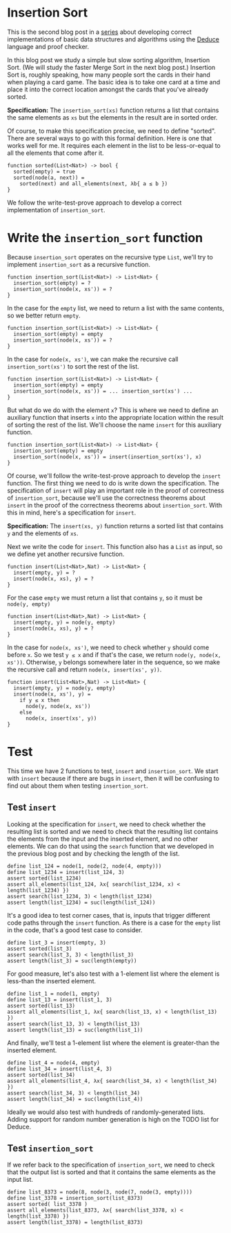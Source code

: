 # Insertion Sort

This is the second blog post in a
[series](https://siek.blogspot.com/2024/06/data-structures-and-algorithms-correctly.html)
about developing correct implementations of basic data structures and
algorithms using the [Deduce](https://github.com/jsiek/deduce)
language and proof checker.

In this blog post we study a simple but slow sorting algorithm,
Insertion Sort. (We will study the faster Merge Sort in the next blog
post.) Insertion Sort is, roughly speaking, how many people sort the
cards in their hand when playing a card game. The basic idea is to
take one card at a time and place it into the correct location amongst
the cards that you've already sorted.

**Specification:** The `insertion_sort(xs)` function returns a list
that contains the same elements as `xs` but the elements in the result
are in sorted order.

Of course, to make this specification precise, we need to define
&quot;sorted&quot;. There are several ways to go with this formal
definition. Here is one that works well for me. It requires each
element in the list to be less-or-equal to all the elements that come
after it.

``` {.deduce #sorted }
function sorted(List<Nat>) -> bool {
  sorted(empty) = true
  sorted(node(a, next)) =
    sorted(next) and all_elements(next, λb{ a ≤ b })
}
```

We follow the write-test-prove approach to develop a correct
implementation of `insertion_sort`.

# Write the `insertion_sort` function

Because `insertion_sort` operates on the recursive type `List`, we'll
try to implement `insertion_sort` as a recursive function.

```
function insertion_sort(List<Nat>) -> List<Nat> {
  insertion_sort(empty) = ?
  insertion_sort(node(x, xs')) = ?
}
```

In the case for the `empty` list, we need to return a list with
the same contents, so we better return `empty`.

```
function insertion_sort(List<Nat>) -> List<Nat> {
  insertion_sort(empty) = empty
  insertion_sort(node(x, xs')) = ?
}
```

In the case for `node(x, xs')`, we can make the recursive
call `insertion_sort(xs')` to sort the rest of the list.

```
function insertion_sort(List<Nat>) -> List<Nat> {
  insertion_sort(empty) = empty
  insertion_sort(node(x, xs')) = ... insertion_sort(xs') ...
}
```

But what do we do with the element `x`?  This is where we need to
define an auxiliary function that inserts `x` into the appropriate
location within the result of sorting the rest of the list. We'll
choose the name `insert` for this auxiliary function.

``` {.deduce #insertion_sort}
function insertion_sort(List<Nat>) -> List<Nat> {
  insertion_sort(empty) = empty
  insertion_sort(node(x, xs')) = insert(insertion_sort(xs'), x)
}
```

Of course, we'll follow the write-test-prove approach to develop the
`insert` function. The first thing we need to do is write down the
specification. The specification of `insert` will play an important
role in the proof of correctness of `insertion_sort`, because we'll
use the correctness theorems about `insert` in the proof of the
correctness theorems about `insertion_sort`. With this in mind,
here's a specification for `insert`.

**Specification:** The `insert(xs, y)` function returns a sorted list
that contains `y` and the elements of `xs`.

Next we write the code for `insert`. This function also has a `List`
as input, so we define yet another recursive function.

```
function insert(List<Nat>,Nat) -> List<Nat> {
  insert(empty, y) = ?
  insert(node(x, xs), y) = ?
}
```

For the case `empty` we must return a list that contains `y`,
so it must be `node(y, empty)`

```
function insert(List<Nat>,Nat) -> List<Nat> {
  insert(empty, y) = node(y, empty)
  insert(node(x, xs), y) = ?
}
```

In the case for `node(x, xs')`, we need to check whether `y` should
come before `x`. So we test `y ≤ x` and if that's the case, we return
`node(y, node(x, xs'))`. Otherwise, `y` belongs somewhere later in the
sequence, so we make the recursive call and return `node(x,
insert(xs', y))`.

``` {.deduce #insert}
function insert(List<Nat>,Nat) -> List<Nat> {
  insert(empty, y) = node(y, empty)
  insert(node(x, xs'), y) =
    if y ≤ x then
      node(y, node(x, xs'))
    else
      node(x, insert(xs', y))
}
```

# Test 

This time we have 2 functions to test, `insert` and `insertion_sort`.
We start with `insert` because if there are bugs in `insert`, then it
will be confusing to find out about them when testing
`insertion_sort`.

## Test `insert`

Looking at the specification for `insert`, we need to check whether
the resulting list is sorted and we need to check that the resulting
list contains the elements from the input and the inserted element,
and no other elements. We can do that using the `search` function that
we developed in the previous blog post and by checking the length of
the list.

``` {.deduce #test_insert_124}
define list_124 = node(1, node(2, node(4, empty)))
define list_1234 = insert(list_124, 3)
assert sorted(list_1234)
assert all_elements(list_124, λx{ search(list_1234, x) < length(list_1234) })
assert search(list_1234, 3) < length(list_1234)
assert length(list_1234) = suc(length(list_124))
```

It's a good idea to test corner cases, that is, inputs that trigger
different code paths through the `insert` function.  As there is a
case for the `empty` list in the code, that's a good test case to
consider.

``` {.deduce #test_insert_empty}
define list_3 = insert(empty, 3)
assert sorted(list_3)
assert search(list_3, 3) < length(list_3)
assert length(list_3) = suc(length(empty))
```

For good measure, let's also test with a 1-element list where the
element is less-than the inserted element.

``` {.deduce #test_insert_1}
define list_1 = node(1, empty)
define list_13 = insert(list_1, 3)
assert sorted(list_13)
assert all_elements(list_1, λx{ search(list_13, x) < length(list_13) })
assert search(list_13, 3) < length(list_13)
assert length(list_13) = suc(length(list_1))
```

And finally, we'll test a 1-element list where the element is
greater-than the inserted element.

``` {.deduce #test_insert_4}
define list_4 = node(4, empty)
define list_34 = insert(list_4, 3)
assert sorted(list_34)
assert all_elements(list_4, λx{ search(list_34, x) < length(list_34) })
assert search(list_34, 3) < length(list_34)
assert length(list_34) = suc(length(list_4))
```

Ideally we would also test with hundreds of randomly-generated
lists. Adding support for random number generation is high on the TODO
list for Deduce.

## Test `insertion_sort`

If we refer back to the specification of `insertion_sort`, we need to
check that the output list is sorted and that it contains the same
elements as the input list.

``` {.deduce #test_insertion_sort}
define list_8373 = node(8, node(3, node(7, node(3, empty))))
define list_3378 = insertion_sort(list_8373)
assert sorted( list_3378 )
assert all_elements(list_8373, λx{ search(list_3378, x) < length(list_3378) })
assert length(list_3378) = length(list_8373)
```




<!--
``` {.deduce file=InsertionSort.pf} 
import Base
import Nat
import Set
import LinkedLists
import LinearSearch

<<sorted>>
<<insert>>
<<insertion_sort>>

<<test_insert_124>>
<<test_insert_empty>>
<<test_insert_1>>
<<test_insert_4>>

<<test_insertion_sort>>
```
-->
